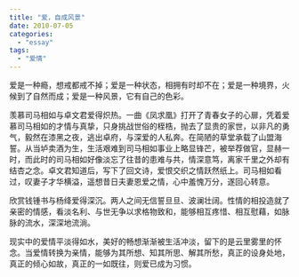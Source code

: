 ```yaml
---
title: "爱，自成风景"
date: 2010-07-05
categories: 
  - "essay"
tags: 
  - "爱情"
---
```


爱是一种瘾，想戒都戒不掉；爱是一种状态，相拥有时却不在；爱是一种境界，火候到了自然而成；爱是一种风景，它有自己的色彩。

羡慕司马相如与卓文君爱得炽热。一曲《凤求凰》打开了青春女子的心扉，凭着爱慕司马相如的才情与真挚，只身挑战世俗的桎梏，抛去了显贵的家世，以非凡的勇气，毅然在漆黑之夜，逃出卓府，与深爱的人私奔。在简陋的草堂承载了山盟海誓。从当垆卖酒为生，生活艰难到司马相如事业上略显锋芒，被举荐做官，显赫一时，而此时的司马相如好像淡忘了往昔的患难与共，情深意笃，离家千里之外却有结杏之念。卓文君知道后，写下了回文诗，爱恨交织之情跃然纸上。司马相如看过，叹妻子才华横溢，遥想昔日夫妻恩爱之情，心中羞愧万分，遂回心转意。

欣赏钱锺书与杨绛爱得深沉。两人之间无信誓旦旦、波澜壮阔。性情的相投造就了亲密的情感，看淡名利、与世无争以求格物致和，能够相互疼惜、相互慰藉，如脉脉的流水，深深地流淌。

现实中的爱情平淡得如水，美好的畅想渐渐被生活冲淡，留下的是云里雾里的怀念。当爱情转换为亲情，能够为其所想、知其所思、解其所愁，真正的设身处地，真正的倾心如故，真正的一如既往，则爱已成为习惯。

